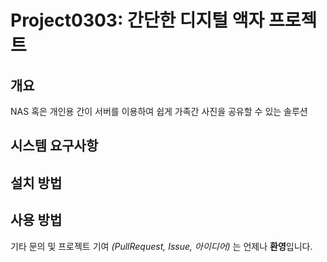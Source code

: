 # Project0303: 간단한 디지털 액자 프로젝트

## 개요
NAS 혹은 개인용 간이 서버를 이용하여 쉽게 가족간 사진을 공유할 수 있는 솔루션

## 시스템 요구사항

## 설치 방법

## 사용 방법

기타 문의 및 프로젝트 기여 _(PullRequest, Issue, 아이디어)_ 는 언제나 **환영**입니다.

